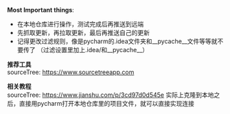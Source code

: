 

**Most Important things**:
- 在本地仓库进行操作，测试完成后再推送到远端
- 先抓取更新，再拉取更新，最后再推送自己的更新
- 记得更改过滤规则，像是pycharm的.idea文件夹和__pycache__文件等等就不要传了
（过滤设置里加上.idea/和__pycache__）

**推荐工具**  
sourceTree: https://www.sourcetreeapp.com

**相关教程**  
sourceTree: https://www.jianshu.com/p/3cd97d0d545e
实际上克隆到本地之后，直接用pycharm打开本地仓库里的项目文件，就可以直接实现连接
